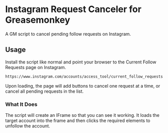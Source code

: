 # Instagram Request Canceler for Greasemonkey

A GM script to cancel pending follow requests on Instagram.

## Usage

Install the script like normal and point your browser to the Current Follow Requests page on Instagram.

```
https://www.instagram.com/accounts/access_tool/current_follow_requests
```

Upon loading, the page will add buttons to cancel one request at a time, or cancel all pending requests in the list.

### What It Does

The script will create an IFrame so that you can see it working. It loads the target account into the frame and then clicks the required elements to unfollow the account.
